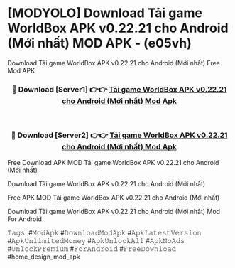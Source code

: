 # [MODYOLO] Download Tải game WorldBox APK v0.22.21 cho Android (Mới nhất) MOD APK - (e05vh)
Download Tải game WorldBox APK v0.22.21 cho Android (Mới nhất) Free Mod APK

<div align="center">
<h3>🔴 Download [Server1] 👉👉 <a href="https://apk-comot.site?title=Tải_game_WorldBox_APK_v0.22.21_cho_Android_(Mới_nhất)">Tải game WorldBox APK v0.22.21 cho Android (Mới nhất) Mod Apk</a></h3><br>

<h3>🔴 Download [Server2] 👉👉 <a href="https://apk-comot.site?title=Tải_game_WorldBox_APK_v0.22.21_cho_Android_(Mới_nhất)">Tải game WorldBox APK v0.22.21 cho Android (Mới nhất) Mod Apk</a></h3>
</div>


Free Download APK MOD Tải game WorldBox APK v0.22.21 cho Android (Mới nhất)

Download Tải game WorldBox APK v0.22.21 cho Android (Mới nhất) 

Free APK MOD Tải game WorldBox APK v0.22.21 cho Android (Mới nhất) 

Download Tải game WorldBox APK v0.22.21 cho Android (Mới nhất) Mod For Android

𝚃𝚊𝚐𝚜: #𝙼𝚘𝚍𝙰𝚙𝚔 #𝙳𝚘𝚠𝚗𝚕𝚘𝚊𝚍𝙼𝚘𝚍𝙰𝚙𝚔 #𝙰𝚙𝚔𝙻𝚊𝚝𝚎𝚜𝚝𝚅𝚎𝚛𝚜𝚒𝚘𝚗 #𝙰𝚙𝚔𝚄𝚗𝚕𝚒𝚖𝚒𝚝𝚎𝚍𝙼𝚘𝚗𝚎𝚢 #𝙰𝚙𝚔𝚄𝚗𝚕𝚘𝚌𝚔𝙰𝚕𝚕 #𝙰𝚙𝚔𝙽𝚘𝙰𝚍𝚜 #𝚄𝚗𝚕𝚘𝚌𝚔𝙿𝚛𝚎𝚖𝚒𝚞𝚖 #𝙵𝚘𝚛𝙰𝚗𝚍𝚛𝚘𝚒𝚍 #𝙵𝚛𝚎𝚎𝙳𝚘𝚠𝚗𝚕𝚘𝚊𝚍 #home_design_mod_apk